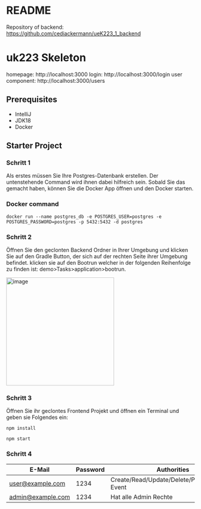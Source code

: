 # README #
Repository of backend: https://github.com/cediackermann/ueK223_1_backend
# uk223 Skeleton

homepage: http://localhost:3000
login: http://localhost:3000/login
user component: http://localhost:3000/users

## Prerequisites
- IntelliJ
- JDK18
- Docker

## Starter Project


### Schritt 1
Als erstes müssen Sie Ihre Postgres-Datenbank erstellen. Der untenstehende Command wird ihnen dabei hilfreich sein. Sobald Sie das gemacht haben, können Sie die Docker App öffnen und den Docker starten.
### Docker command
```
docker run --name postgres_db -e POSTGRES_USER=postgres -e POSTGRES_PASSWORD=postgres -p 5432:5432 -d postgres
```
### Schritt 2
Öffnen Sie den geclonten Backend Ordner in Ihrer Umgebung und klicken Sie auf den Gradle Button, der sich auf der rechten Seite ihrer Umgebung befindet.
klicken sie auf den Bootrun welcher in der folgenden Reihenfolge zu finden ist: demo>Tasks>application>bootrun.

<img width="288" alt="image" src="https://github.com/user-attachments/assets/ef3f61f5-5351-4b98-a135-32c6a13a64be" />



### Schritt 3
Öffnen Sie ihr geclontes Frontend Projekt und öffnen ein Terminal und geben sie Folgendes ein:
```
npm install
```
```
npm start
```

### Schritt 4
| E-Mail            | Password | Authorities                                      |  
|-------------------|----------|--------------------------------------------------|
| user@example.com  | 1234     | Create/Read/Update/Delete/Participate/Join Event | 
| admin@example.com | 1234     | Hat alle Admin Rechte                            |   
